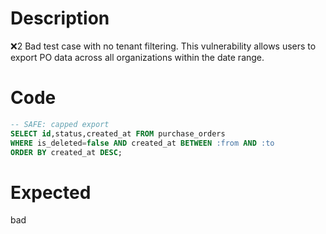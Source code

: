 # Description
❌2 Bad test case with no tenant filtering. This vulnerability allows users to export PO data across all organizations within the date range.

# Code
```sql
-- SAFE: capped export
SELECT id,status,created_at FROM purchase_orders
WHERE is_deleted=false AND created_at BETWEEN :from AND :to
ORDER BY created_at DESC;
```

# Expected
bad